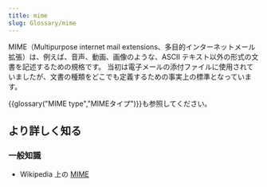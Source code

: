 ```yaml
---
title: mime
slug: Glossary/mime
---
```


MIME（Multipurpose internet mail extensions、多目的インターネットメール拡張）は、例えば、音声、動画、画像のような、ASCII テキスト以外の形式の文書を記述するための規格です。 当初は電子メールの添付ファイルに使用されていましたが、文書の種類をどこでも定義するための事実上の標準となっています。

{{glossary("MIME type","MIMEタイプ")}}も参照してください。

## より詳しく知る

### 一般知識

- Wikipedia 上の [MIME](https://ja.wikipedia.org/wiki/MIME)
